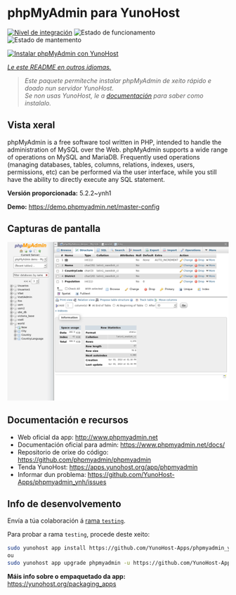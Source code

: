 <!--
NOTA: Este README foi creado automáticamente por <https://github.com/YunoHost/apps/tree/master/tools/readme_generator>
NON debe editarse manualmente.
-->

# phpMyAdmin para YunoHost

[![Nivel de integración](https://apps.yunohost.org/badge/integration/phpmyadmin)](https://ci-apps.yunohost.org/ci/apps/phpmyadmin/)
![Estado de funcionamento](https://apps.yunohost.org/badge/state/phpmyadmin)
![Estado de mantemento](https://apps.yunohost.org/badge/maintained/phpmyadmin)

[![Instalar phpMyAdmin con YunoHost](https://install-app.yunohost.org/install-with-yunohost.svg)](https://install-app.yunohost.org/?app=phpmyadmin)

*[Le este README en outros idiomas.](./ALL_README.md)*

> *Este paquete permíteche instalar phpMyAdmin de xeito rápido e doado nun servidor YunoHost.*  
> *Se non usas YunoHost, le a [documentación](https://yunohost.org/install) para saber como instalalo.*

## Vista xeral

phpMyAdmin is a free software tool written in PHP, intended to handle the administration of MySQL over the Web. phpMyAdmin supports a wide range of operations on MySQL and MariaDB. Frequently used operations (managing databases, tables, columns, relations, indexes, users, permissions, etc) can be performed via the user interface, while you still have the ability to directly execute any SQL statement.

**Versión proporcionada:** 5.2.2~ynh1

**Demo:** <https://demo.phpmyadmin.net/master-config>

## Capturas de pantalla

![Captura de pantalla de phpMyAdmin](./doc/screenshots/68747470733a2f2f7777772e7068706d7961646d696e2e6e65742f7374617469632f696d616765732f73637265656e73686f74732f7374727563747572652e706e67.png)

## Documentación e recursos

- Web oficial da app: <http://www.phpmyadmin.net>
- Documentación oficial para admin: <https://www.phpmyadmin.net/docs/>
- Repositorio de orixe do código: <https://github.com/phpmyadmin/phpmyadmin>
- Tenda YunoHost: <https://apps.yunohost.org/app/phpmyadmin>
- Informar dun problema: <https://github.com/YunoHost-Apps/phpmyadmin_ynh/issues>

## Info de desenvolvemento

Envía a túa colaboración á [rama `testing`](https://github.com/YunoHost-Apps/phpmyadmin_ynh/tree/testing).

Para probar a rama `testing`, procede deste xeito:

```bash
sudo yunohost app install https://github.com/YunoHost-Apps/phpmyadmin_ynh/tree/testing --debug
ou
sudo yunohost app upgrade phpmyadmin -u https://github.com/YunoHost-Apps/phpmyadmin_ynh/tree/testing --debug
```

**Máis info sobre o empaquetado da app:** <https://yunohost.org/packaging_apps>
